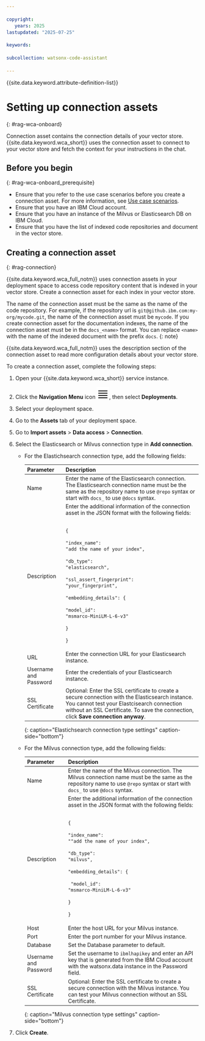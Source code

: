 ```yaml
---

copyright:
   years: 2025
lastupdated: "2025-07-25"

keywords:

subcollection: watsonx-code-assistant

---
```


{{site.data.keyword.attribute-definition-list}}

# Setting up connection assets
{: #rag-wca-onboard}

Connection asset contains the connection details of your vector store. {{site.data.keyword.wca_short}} uses the connection asset to connect to your vector store and fetch the context for your instructions in the chat.

## Before you begin
{: #rag-wca-onboard_prerequisite}

- Ensure that you refer to the use case scenarios before you create a connection asset. For more information, see [Use case scenarios](/docs/watsonx-code-assistant?topic=watsonx-code-assistant-rag-overview#rag_usecase).
- Ensure that you have an IBM Cloud account.
- Ensure that you have an instance of the Milvus or Elasticsearch DB on IBM Cloud.
- Ensure that you have the list of indexed code repositories and document in the vector store.

## Creating a connection asset
{: #rag-connection}

{{site.data.keyword.wca_full_notm}} uses connection assets in your deployment space to access code repository content that is indexed in your vector store. Create a connection asset for each index in your vector store.

The name of the connection asset must be the same as the name of the code repository. For example, if the repository url is `git@github.ibm.com:my-org/mycode.git`, the name of the connection asset must be `mycode`. If you create connection asset for the documentation indexes, the name of the connection asset must be in the `docs_<name>` format. You can replace `<name>` with the name of the indexed document with the prefix `docs`.
{: note}

{{site.data.keyword.wca_full_notm}} uses the description section of the connection asset to read more configuration details about your vector store. 

To create a connection asset, complete the following steps:

1. Open your {{site.data.keyword.wca_short}} service instance.

1. Click the **Navigation Menu** icon ![Navigation Menu](images/menu.svg), then select **Deployments**.

1. Select your deployment space.

1. Go to the **Assets** tab of your deployment space.

1. Go to **Import assets** > **Data access** > **Connection**.

1. Select the Elasticsearch or Milvus connection type in **Add connection**.
   
   - For the Elastichsearch connection type, add the following fields:
     
     |Parameter|Description|
     |---|---|
     |Name| Enter the name of the Elasticsearch connection. The Elasticsearch connection name must be the same as the repository name to use `@repo` syntax or start with `docs_` to use `@docs` syntax.|
     |Description|Enter the additional information of the connection asset in the JSON format with the following fields:<pre><code><br>{</br><br>"index_name": "add the name of your index",</br><br>"db_type": "elasticsearch",</br><br>"ssl_assert_fingerprint": "your_fingerprint",</br><br>"embedding_details": {</br><br>"model_id": "msmarco-MiniLM-L-6-v3"</br><br>}</br></br>}</br></code></pre>|
     |URL| Enter the connection URL for your Elasticsearch instance.|
     |Username and Password|Enter the credentials of your Elasticsearch instance.|
     |SSL Certificate|Optional: Enter the SSL certificate to create a secure connection with the Elasticsearch instance. You cannot test your Elastcisearch connection without an SSL Certificate. To save the connection, click **Save connection anyway**.|
     {: caption="Elastichsearch connection type settings" caption-side="bottom"}

   - For the Milvus connection type, add the following fields:
     
     |Parameter|Description|
     |---|---|
     |Name| Enter the name of the Milvus connection. The Milvus connection name must be the same as the repository name to use `@repo` syntax or start with `docs_` to use `@docs` syntax.|
     |Description|Enter the additional information of the connection asset in the JSON format with the following fields:<pre><code><br>{</br><br>"index_name": ""add the name of your index",</br><br>"db_type": "milvus",</br><br>"embedding_details": {</br><br>  "model_id": "msmarco-MiniLM-L-6-v3"</br><br>}</br></br>}</br></code></pre>|
     |Host|Enter the host URL for your Milvus instance.|
     |Port|Enter the port number for your Milvus instance.|
     |Database|Set the Database parameter to default.|
     |Username and Password|Set the username to `ibmlhapikey` and enter an API key that is generated from the IBM Cloud account with the watsonx.data instance in the Password field.|
     |SSL Certificate|Optional: Enter the SSL certificate to create a secure connection with the Milvus instance. You can test your Milvus connection without an SSL Certificate.|
     {: caption="Milvus connection type settings" caption-side="bottom"}
     

1. Click **Create**.
